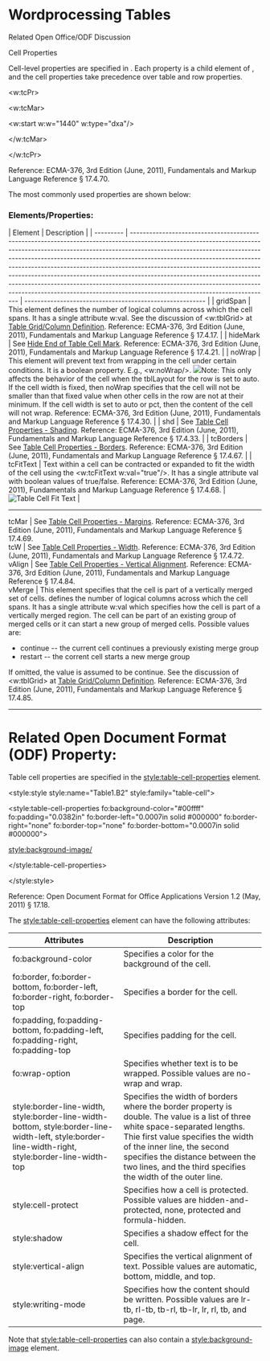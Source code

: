 # Wordprocessing Tables

Related Open Office/ODF Discussion

Cell Properties

Cell-level properties are specified in <tcPr>. Each property is a child element of <tcPr>, and the cell properties take precedence over table and row properties.

<w:tcPr>

<w:tcMar>

<w:start w:w="1440" w:type="dxa"/>

</w:tcMar>

</w:tcPr>

Reference: ECMA-376, 3rd Edition (June, 2011), Fundamentals and Markup Language Reference § 17.4.70.

The most commonly used properties are shown below:

### Elements/Properties:

| Element   | Description                                                                                                                                                                                                                                                                                                                                                                                                                                                                                                                                                                                                   |
| --------- | ------------------------------------------------------------------------------------------------------------------------------------------------------------------------------------------------------------------------------------------------------------------------------------------------------------------------------------------------------------------------------------------------------------------------------------------------------------------------------------------------------------------------------------------------------------------------------------------------------------- | -------------------------------------------------------- |
| gridSpan  | This element defines the number of logical columns across which the cell spans. It has a single attribute w:val. See the discussion of <w:tblGrid> at [Table Grid/Column Definition](WtableGrid.md). Reference: ECMA-376, 3rd Edition (June, 2011), Fundamentals and Markup Language Reference § 17.4.17.                                                                                                                                                                                                                                                                                                     |
| hideMark  | See [Hide End of Table Cell Mark](WPhideMark.md). Reference: ECMA-376, 3rd Edition (June, 2011), Fundamentals and Markup Language Reference § 17.4.21.                                                                                                                                                                                                                                                                                                                                                                                                                                                        |
| noWrap    | This element will prevent text from wrapping in the cell under certain conditions. It is a boolean property. E.g., <w:noWrap/>. ![](images/note.png)Note: This only affects the behavior of the cell when the tblLayout for the row is set to auto. If the cell width is fixed, then noWrap specifies that the cell will not be smaller than that fixed value when other cells in the row are not at their minimum. If the cell width is set to auto or pct, then the content of the cell will not wrap. Reference: ECMA-376, 3rd Edition (June, 2011), Fundamentals and Markup Language Reference § 17.4.30. |
| shd       | See [Table Cell Properties - Shading](WPtableCellProperties-shading.md). Reference: ECMA-376, 3rd Edition (June, 2011), Fundamentals and Markup Language Reference § 17.4.33.                                                                                                                                                                                                                                                                                                                                                                                                                                 |
| tcBorders | See [Table Cell Properties - Borders](WPtableCellProperties-borders.md). Reference: ECMA-376, 3rd Edition (June, 2011), Fundamentals and Markup Language Reference § 17.4.67.                                                                                                                                                                                                                                                                                                                                                                                                                                 |
| tcFitText | Text within a cell can be contracted or expanded to fit the width of the cell using the <w:tcFitText w:val="true"/>. It has a single attribute val with boolean values of true/false. Reference: ECMA-376, 3rd Edition (June, 2011), Fundamentals and Markup Language Reference § 17.4.68.                                                                                                                                                                                                                                                                                                                    | ![Table Cell Fit Text](images\wp-tableCellFitText-1.gif) |

---

tcMar | See [Table Cell Properties - Margins](WPtableCellProperties-Margins.md). Reference: ECMA-376, 3rd Edition (June, 2011), Fundamentals and Markup Language Reference § 17.4.69.  
tcW | See [Table Cell Properties - Width](WPtableCellProperties-Width.md). Reference: ECMA-376, 3rd Edition (June, 2011), Fundamentals and Markup Language Reference § 17.4.72.  
vAlign | See [Table Cell Properties - Vertical Alignment](WPtableCellProperties-verticalAlignment.md). Reference: ECMA-376, 3rd Edition (June, 2011), Fundamentals and Markup Language Reference § 17.4.84.  
vMerge | This element specifies that the cell is part of a vertically merged set of cells. defines the number of logical columns across which the cell spans. It has a single attribute w:val which specifies how the cell is part of a vertically merged region. The cell can be part of an existing group of merged cells or it can start a new group of merged cells. Possible values are:

- continue \-- the current cell continues a previously existing merge group
- restart \-- the corrent cell starts a new merge group

If omitted, the value is assumed to be continue. See the discussion of <w:tblGrid> at [Table Grid/Column Definition](WtableGrid.md). Reference: ECMA-376, 3rd Edition (June, 2011), Fundamentals and Markup Language Reference § 17.4.85.

---

# Related Open Document Format (ODF) Property:

Table cell properties are specified in the <style:table-cell-properties> element.

<style:style style:name="Table1.B2" style:family="table-cell">

<style:table-cell-properties fo:background-color="#00ffff" fo:padding="0.0382in" fo:border-left="0.0007in solid #000000" fo:border-right="none" fo:border-top="none" fo:border-bottom="0.0007in solid #000000">

<style:background-image/>

</style:table-cell-properties>

</style:style>

Reference: Open Document Format for Office Applications Version 1.2 (May, 2011) § 17.18.

The <style:table-cell-properties> element can have the following attributes:

| Attributes                                                                                                                                        | Description                                                                                                                                                                                                                                                                                           |
| ------------------------------------------------------------------------------------------------------------------------------------------------- | ----------------------------------------------------------------------------------------------------------------------------------------------------------------------------------------------------------------------------------------------------------------------------------------------------- |
| fo:background-color                                                                                                                               | Specifies a color for the background of the cell.                                                                                                                                                                                                                                                     |
| fo:border, fo:border-bottom, fo:border-left, fo:border-right, fo:border-top                                                                       | Specifies a border for the cell.                                                                                                                                                                                                                                                                      |
| fo:padding, fo:padding-bottom, fo:padding-left, fo:padding-right, fo:padding-top                                                                  | Specifies padding for the cell.                                                                                                                                                                                                                                                                       |
| fo:wrap-option                                                                                                                                    | Specifies whether text is to be wrapped. Possible values are no-wrap and wrap.                                                                                                                                                                                                                        |
| style:border-line-width, style:border-line-width-bottom, style:border-line-width-left, style:border-line-width-right, style:border-line-width-top | Specifies the width of borders where the border property is double. The value is a list of three white space-separated lengths. Thie first value specifies the width of the inner line, the second specifies the distance between the two lines, and the third specifies the width of the outer line. |
| style:cell-protect                                                                                                                                | Specifies how a cell is protected. Possible values are hidden-and-protected, none, protected and formula-hidden.                                                                                                                                                                                      |
| style:shadow                                                                                                                                      | Specifies a shadow effect for the cell.                                                                                                                                                                                                                                                               |
| style:vertical-align                                                                                                                              | Specifies the vertical alignment of text. Possible values are automatic, bottom, middle, and top.                                                                                                                                                                                                     |
| style:writing-mode                                                                                                                                | Specifies how the content should be written. Possible values are lr-tb, rl-tb, tb-rl, tb-lr, lr, rl, tb, and page.                                                                                                                                                                                    |

Note that <style:table-cell-properties> can also contain a <style:background-image> element.
